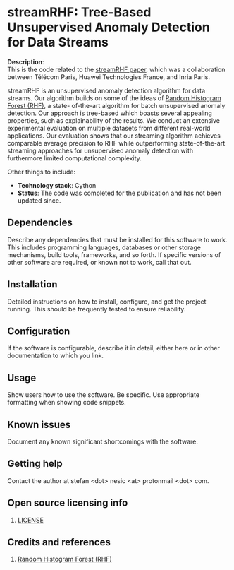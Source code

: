 # streamRHF: Tree-Based Unsupervised Anomaly Detection for Data Streams

**Description**:  
This is the code related to the [streamRHF paper](https://nonsns.github.io/paper/rossi22aiccsa.pdf), which was a collaboration between Télécom Paris, Huawei Technologies France, and Inria Paris.

streamRHF is an unsupervised anomaly detection algorithm for data streams. Our algorithm builds on
some of the ideas of [Random Histogram Forest (RHF)](https://nonsns.github.io/paper/rossi20icdm.pdf), a state-
of-the-art algorithm for batch unsupervised anomaly detection. Our approach is tree-based which boasts several
appealing properties, such as explainability of the results. We conduct an extensive experimental evaluation on multiple
datasets from different real-world applications. Our evaluation shows that our streaming algorithm achieves comparable average 
precision to RHF while outperforming state-of-the-art streaming approaches for unsupervised anomaly detection with furthermore
limited computational complexity.

Other things to include:

  - **Technology stack**: Cython
  - **Status**:  The code was completed for the publication and has not been updated since. 

## Dependencies

Describe any dependencies that must be installed for this software to work.
This includes programming languages, databases or other storage mechanisms, build tools, frameworks, and so forth.
If specific versions of other software are required, or known not to work, call that out.

## Installation

Detailed instructions on how to install, configure, and get the project running.
This should be frequently tested to ensure reliability. 

## Configuration

If the software is configurable, describe it in detail, either here or in other documentation to which you link.

## Usage

Show users how to use the software.
Be specific.
Use appropriate formatting when showing code snippets.

## Known issues

Document any known significant shortcomings with the software.

## Getting help

Contact the author at stefan \<dot\> nesic \<at\> protonmail \<dot\> com.

## Open source licensing info

1. [LICENSE](LICENSE)

## Credits and references

1. [Random Histogram Forest (RHF)](https://github.com/anrputina/rhf)